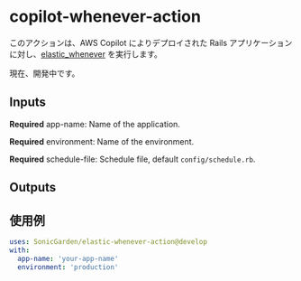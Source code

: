 # copilot-whenever-action

このアクションは、AWS Copilot によりデプロイされた Rails アプリケーションに対し、[elastic_whenever](https://github.com/wata727/elastic_whenever) を実行します。

現在、開発中です。

## Inputs

**Required** app-name:
Name of the application.

**Required** environment:
Name of the environment.

**Required** schedule-file:
Schedule file, default `config/schedule.rb`.

## Outputs

## 使用例

```yml
uses: SonicGarden/elastic-whenever-action@develop
with:
  app-name: 'your-app-name'
  environment: 'production'
```
